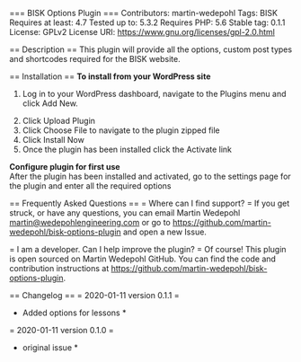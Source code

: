 === BISK Options Plugin ===
Contributors: martin-wedepohl
Tags: BISK
Requires at least: 4.7
Tested up to: 5.3.2
Requires PHP: 5.6
Stable tag: 0.1.1
License: GPLv2
License URI: https://www.gnu.org/licenses/gpl-2.0.html

== Description ==
This plugin will provide all the options, custom post types and shortcodes required for the BISK website.

== Installation ==
__To install from your WordPress site__<br />
1. Log in to your WordPress dashboard, navigate to the Plugins menu and click Add New.<br />
2) Click Upload Plugin
3) Click Choose File to navigate to the plugin zipped file
4) Click Install Now
5) Once the plugin has been installed click the Activate link

__Configure plugin for first use__<br />
After the plugin has been installed and activated, go to the settings page for the plugin and enter all the required options

== Frequently Asked Questions ==
= Where can I find support? =
If you get struck, or have any questions, you can email Martin Wedepohl <martin@wedepohlengineering.com> or go to https://github.com/martin-wedepohl/bisk-options-plugin and open a new Issue.

= I am a developer. Can I help improve the plugin? =
Of course! This plugin is open sourced on Martin Wedepohl GitHub. You can find the code and contribution instructions at https://github.com/martin-wedepohl/bisk-options-plugin.

== Changelog ==
= 2020-01-11 version 0.1.1 =
* Added options for lessons *

= 2020-01-11 version 0.1.0 =
* original issue *